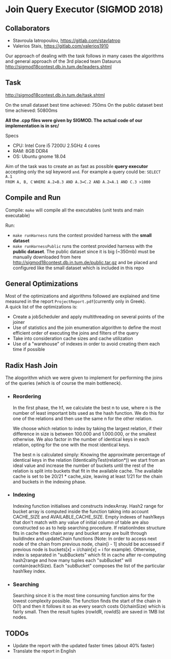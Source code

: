 ﻿
 # Join Query Executor (SIGMOD 2018)
   
 ## Collaborators
 * Stavroula Iatropoulou, https://gitlab.com/stavIatrop
 * Valerios Stais, https://gitlab.com/valerios1910
 
 Our approach of dealing with the task follows in many cases the algorithms and general approach of the 3rd placed team Dataurus http://sigmod18contest.db.in.tum.de/leaders.shtml                
 
 ## Task
 http://sigmod18contest.db.in.tum.de/task.shtml
 
On the small dataset best time achieved: 750ms
On the public dataset best time achieved: 50800ms  

**All the .cpp files were given by SIGMOD. The actual code of our implementation is in src/**  

Specs  
* CPU: Intel Core i5 7200U 2.5GHz 4 cores
* RAM: 8GB DDR4
* OS: Ubuntu gnome 18.04

Aim of the task was to create an as fast as possible **query executor** accepting only the sql keyword `and`.
For example a query could be:
`SELECT A.1`  
`FROM A, B, C`
`WHERE A.2=B.3 AND A.3=C.2 AND A.2=A.1 AND C.3 >1000`


  
  
 ## Compile and Run
Compile: `make` will compile all the executables (unit tests and main executable)  

Run:
 * `make runHarness` runs the contest provided harness with the **small dataset**
 * `make runHarnessPublic` runs the contest provided harness with the **public dataset**. The public dataset since it is big (~350mb) must be manually downloaded from here  http://sigmod18contest.db.in.tum.de/public.tar.gz and be placed and configured like the small dataset which is included in this repo

## General Optimizations

Most of the optimizations and algorithms followed are explained and time measured in the report `ProjectReport.pdf`(currently only in Greek).   
A quick list of the optimizations is:
* Create a jobScheduler and apply multithreading on several points of the joiner
* Use of statistics and the join enumeration algorithm to define the most efficient order of executing the joins and filters of the query
* Take into consideration cache sizes and cache utilization
* Use of a "warehouse" of indexes in order to avoid creating them each time if possible
 
 ## Radix Hash Join 
 The alogorithm which we were given to implement for performing the joins of the queries (which is of course the main bottleneck).
 * ### Reordering 
	  In the first phase, the h1, we calculate the best n to use, where n is the number of least important bits used as the hash       function. We do this for one of the relations and then use the same n for the other relation.

	We choose which relation to index by taking the largest relation, if their difference in size is between 100.000 and 1.000.000, or the smallest otherwise. We also factor in the number of identical keys in each relation, opting for the one with the most identical keys.

	The best n is calculated simply: Knowing the approximate percentage of identical keys in the relation (IdenticalityTest(relation*)) we start from an ideal value and increase the number of buckets until the rest of the relation is split into buckets that fit in the available cache. The available cache is set to be 20/21 * cache_size, leaving at least 1/21 for the chain and buckets in the indexing phase.
  
 * ### Indexing
    Indexing function initialises and constructs indexArray. Hash2 range for bucket array is computed inside the function taking into account CACHE_SIZE and AVAILABLE_CACHE_SIZE. Empty indexes of hash1keys that don't match with any value of initial column of table are also constructed so as to help searching procedure. If relationIndex structure fits in cache then chain array and bucket array are built through buildIndex and updateChain functions (Note: In order to access next node of the chain from previous node,  chain[i - 1] should be accessed if previous node is buckets[x] = i/chain[x] = i for example). Otherwise, index is separated in "subBuckets" which fit in cache after re-computing hash2range and how many tuples each "subBucket" will contain(eachSize). Each "subBucket" composes the list of the particular hash1key index. 

 * ### Searching
    Searching since it is the most time consuming function aims for the lowest complexity possible. The function finds the start of the chain in O(1) and then it follows it so as every search costs O(chainSize) which is fairly small. Then the result tuples (rowIdR, rowIdS) are saved in 1MB list nodes.  


## TODOs

* Update the report with the updated faster times (about 40% faster)
* Translate the report in English
